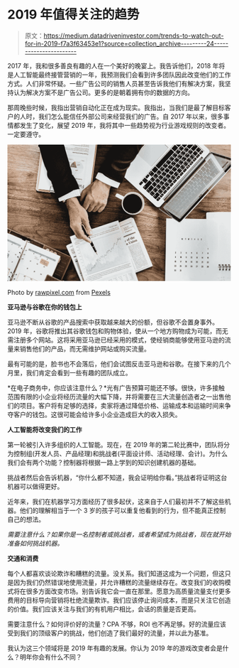 # 2019 年值得关注的趋势

> 原文：<https://medium.datadriveninvestor.com/trends-to-watch-out-for-in-2019-f7a3f63453e1?source=collection_archive---------24----------------------->

2017 年，我和很多善良有趣的人在一个美好的晚宴上。我告诉他们，2018 年将是人工智能最终接管营销的一年，我预测我们会看到许多团队因此改变他们的工作方式。人们非常怀疑。一些广告公司的销售人员甚至告诉我他们有解决方案，我坚持认为解决方案不是广告公司。更多的是朝着拥有你的数据的方向。

那周晚些时候，我指出营销自动化正在成为现实。我指出，当我们是最了解目标客户的人时，我们怎么能信任外部公司来经营我们的广告。自 2017 年以来，很多事情都发生了变化，展望 2019 年，我将其中一些趋势视为行业游戏规则的改变者。一定要遵守。

![](img/f4c44deaa8658255a133eddb99c14389.png)

Photo by [rawpixel.com](https://www.pexels.com/@rawpixel?utm_content=attributionCopyText&utm_medium=referral&utm_source=pexels) from [Pexels](https://www.pexels.com/photo/photo-of-person-holding-black-pen-990818/?utm_content=attributionCopyText&utm_medium=referral&utm_source=pexels)

**亚马逊与谷歌在你的钱包上**

亚马逊不断从谷歌的产品搜索中获取越来越大的份额，但谷歌不会置身事外。2019 年，谷歌将推出其谷歌钱包和购物体验，使从一个地方购物成为可能，而无需注册多个网站。这将采用亚马逊已经采用的模式，使经销商能够使用亚马逊的流量来销售他们的产品，而无需维护网站或购买流量。

最有可能的是，脸书也不会落后，他们会试图反击亚马逊和谷歌。在接下来的几个月里，我们肯定会看到一些有趣的团队成立。

*在电子商务中，你应该注意什么？*光有广告预算可能还不够。很快，许多接触范围有限的小企业将经历流量的大幅下降，并将需要在三大流量创造者之一出售他们的项目。客户将有足够的选择，卖家将通过降低价格、运输成本和运输时间来争夺客户的钱包。这很可能会给许多小企业造成巨大的收入损失。

**人工智能将改变我们的工作**

第一轮被引入许多组织的人工智能。现在，在 2019 年的第二轮比赛中，团队将分为控制组(开发人员、产品经理)和挑战者(平面设计师、活动经理、会计)。为什么我们会有两个功能？控制器将根据一路上学到的知识创建机器的基础。

挑战者然后会告诉机器，“你什么都不知道，我会证明给你看。”挑战者将证明这台机器可以做得更好。

近年来，我们在机器学习方面经历了很多起伏，这来自于人们最初并不了解这些机器。他们的理解相当于一个 3 岁的孩子可以重复他看到的行为，但不能真正控制自己的想法。

*需要注意什么？如果你是一名控制者或挑战者，或者希望成为挑战者，现在就开始准备如何挑战机器。*

**交通和消费**

每个人都喜欢谈论欺诈和糟糕的流量。没关系。我们知道这成为一个问题，但这只是因为我们仍然错误地使用流量，并允许糟糕的流量继续存在。改变我们的收购模式将在很多方面改变市场。别告诉我它会一直在那里。愿意为高质量流量支付更多费用的目标导向营销将杜绝流量欺诈。我们应该停止询问成本，而是只关注它创造的价值。我们应该关注与我们的有机用户相比，会话的质量是否更高。

需要注意什么？如何评价好的流量？CPA 不够，ROI 也不再足够。好的流量应该受到我们的顶级客户的挑战，他们创造了我们最好的流量，并以此为基准。

我认为这三个领域将是 2019 年有趣的发展。你认为 2019 年的游戏改变者会是什么？明年你会有什么不同？